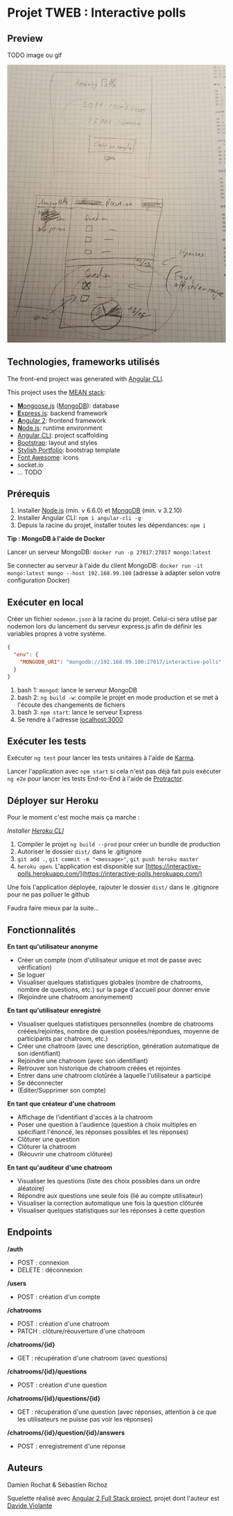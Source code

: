 # Projet TWEB : Interactive polls

## Preview
TODO image ou gif

![alt text](https://github.com/damienrochat/TWEB-Interactive-Polls/blob/master/maquette.jpg "Maquette")

## Technologies, frameworks utilisés
The front-end project was generated with [Angular CLI](https://github.com/angular/angular-cli).
  
This project uses the [MEAN stack](https://en.wikipedia.org/wiki/MEAN_(software_bundle)):
* [**M**ongoose.js](http://www.mongoosejs.com) ([MongoDB](http://www.mongodb.com)): database
* [**E**xpress.js](http://expressjs.com): backend framework
* [**A**ngular 2](https://angular.io): frontend framework
* [**N**ode.js](https://nodejs.org): runtime environment
* [Angular CLI](https://cli.angular.io): project scaffolding
* [Bootstrap](http://www.getbootstrap.com): layout and styles
* [Stylish Portfolio](https://startbootstrap.com/template-overviews/stylish-portfolio/): bootstrap template
* [Font Awesome](http://fontawesome.io): icons
* socket.io
* ... TODO

## Prérequis
1. Installer [Node.js](https://nodejs.org) (min. v 6.6.0) et [MongoDB](http://www.mongodb.com) (min. v 3.2.10)
2. Installer Angular CLI: `npm i angular-cli -g`
3. Depuis la racine du projet, installer toutes les dépendances: `npm i`

**Tip : MongoDB à l'aide de Docker**

Lancer un serveur MongoDB: `docker run -p 27017:27017 mongo:latest`

Se connecter au serveur à l'aide du client MongoDB: `docker run -it mongo:latest mongo --host 192.168.99.100` (adresse à adapter selon votre configuration Docker)

## Exécuter en local

Créer un fichier `nodemon.json` à la racine du projet. Celui-ci sera utilsé par nodemon lors du lancement du serveur express.js afin de définir les variables propres à votre système.

```json
{
  "env": {
    "MONGODB_URI": "mongodb://192.168.99.100:27017/interactive-polls"
  }
}
```

1. bash 1: `mongod`: lance le serveur MongoDB
2. bash 2: `ng build -w`: compile le projet en mode production et se met à l'écoute des changements de fichiers
3. bash 3: `npm start`: lance le serveur Express
4. Se rendre à l'adresse [localhost:3000](http://localhost:3000)

## Exécuter les tests

Exécuter `ng test` pour lancer les tests unitaires à l'aide de [Karma](https://karma-runner.github.io).

Lancer l'application avec `npm start` si cela n'est pas déjà fait puis exécuter `ng e2e` pour lancer les tests End-to-End à l'aide de [Protractor](http://www.protractortest.org/). 

## Déployer sur Heroku
Pour le moment c'est moche mais ça marche :

*Installer [Heroku CLI](https://devcenter.heroku.com/articles/heroku-command-line#download-and-install)*

1. Compiler le projet `ng build --prod` pour créer un bundle de production
2. Autoriser le dossier `dist/` dans le .gitignore
3. `git add .`, `git commit -m "<message>"`, `git push heroku master`
4. `heroku open`. L'application est disponible sur [https://interactive-polls.herokuapp.com/](https://interactive-polls.herokuapp.com/)

Une fois l'application déployée, rajouter le dossier `dist/` dans le .gitignore pour ne pas polluer le github

Faudra faire mieux par la suite...

## Fonctionnalités

**En tant qu'utilisateur anonyme**

- Créer un compte (nom d'utilisateur unique et mot de passe avec vérification)
- Se loguer
- Visualiser quelques statistiques globales (nombre de chatrooms, nombre de questions, etc.) sur la page d'accueil pour donner envie
- (Rejoindre une chatroom anonymement)

**En tant qu'utilisateur enregistré**

- Visualiser quelques statistiques personnelles (nombre de chatrooms créées/rejointes, nombre de question posées/répondues, moyenne de participants par chatroom, etc.)
- Créer une chatroom (avec une description, génération automatique de son identifiant)
- Rejoindre une chatroom (avec son identifiant)
- Retrouver son historique de chatroom créées et rejointes
- Entrer dans une chatroom clotûrée à laquelle l'utilisateur a participé
- Se déconnecter
- (Editer/Supprimer son compte)

**En tant que créateur d'une chatroom**

- Affichage de l'identifiant d'accès à la chatroom
- Poser une question à l'audience (question à choix multiples en spécifiant l'énoncé, les réponses possibles et les réponses)
- Clôturer une question
- Clôturer la chatroom
- (Réouvrir une chatroom clôturée)

**En tant qu'auditeur d'une chatroom**

- Visualiser les questions (liste des choix possibles dans un ordre aléatoire)
- Répondre aux questions une seule fois (lié au compte utilisateur)
- Visualiser la correction automatique une fois la question clôturée
- Visualiser quelques statistiques sur les réponses à cette question

## Endpoints

**/auth**

- POST : connexion
- DELETE : déconnexion

**/users**

- POST : création d'un compte

**/chatrooms**

- POST : création d'une chatroom
- PATCH : clôture/réouverture d'une chatroom

**/chatrooms/{id}**

- GET : récupération d'une chatroom (avec questions)

**/chatrooms/{id}/questions**

- POST : création d'une question

**/chatrooms/{id}/questions/{id}**

- GET : récupération d'une question (avec réponses, attention à ce que les utilisateurs ne puisse pas voir les réponses)

**/chatrooms/{id}/question/{id}/answers**

- POST : enregistrement d'une réponse

## Auteurs

Damien Rochat & Sébastien Richoz

Squelette réalisé avec [Angular 2 Full Stack project](https://david-dm.org/DavideViolante/Angular2-Full-Stack), projet dont l'auteur est [Davide Violante](https://github.com/DavideViolante)
